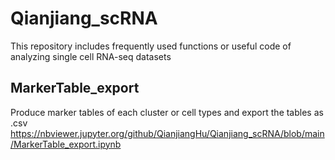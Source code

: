 # Qianjiang_scRNA
This repository includes frequently used functions or useful code of analyzing single cell RNA-seq datasets

## MarkerTable_export
Produce marker tables of each cluster or cell types and export the tables as .csv
https://nbviewer.jupyter.org/github/QianjiangHu/Qianjiang_scRNA/blob/main/MarkerTable_export.ipynb
